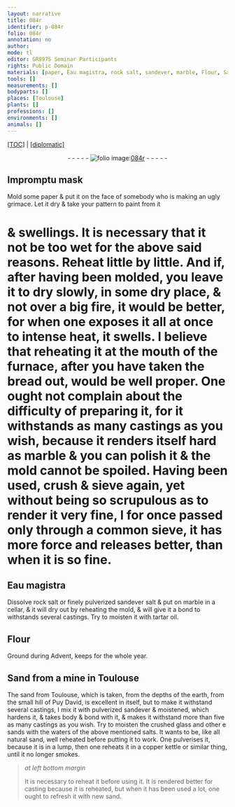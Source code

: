 ```yaml
---
layout: narrative
title: 084r
identifier: p-084r
folio: 084r
annotation: no
author:
mode: tl
editor: GR8975 Seminar Participants
rights: Public Domain
materials: [paper, Eau magistra, rock salt, sandever, marble, Flour, Sand, sand from Toulouse, glass, natural sand, copper]
tools: []
measurements: []
bodyparts: []
places: [Toulouse]
plants: []
professions: []
environments: []
animals: []
---
```


<p><a href="{{ site.baseurl }}/translation/">[TOC]</a> | <a href="{{ site.baseurl }}/texts/p-084r_tc/" target="_blank">[diplomatic]</a></p><div class="folio" align="center">- - - - - <a href="http://gallica.bnf.fr/ark:/12148/btv1b10500001g/f173.image" target="_blank"><img src="https://cu-mkp.github.io/2017-workshop-edition/assets/photo-icon.png" alt="folio image: " style="display:inline-block; margin-bottom:-3px;"/>084r</a> - - - - - </div>  
  

## Impromptu mask

 
Mold some <span class="m">paper</span> & put it on the face of somebody who is making an ugly grimace. Let it dry & take your pattern to paint from it
 
 # & swellings. It is necessary that it not be too wet for the above said reasons. Reheat little <span class="add">by little</span>. And if, after having been molded, you leave it to dry slowly, in some dry place, & not over a big fire, it would be better, for when one exposes it all at once to intense heat, it swells. I believe that reheating it at the mouth of the furnace, after you have taken the bread out, would be well proper. One ought not complain about the difficulty of preparing it, for it withstands as many castings as you wish, because it renders itself hard as marble & you can polish it & the mold cannot be spoiled. Having been used, crush & sieve again, yet without being so scrupulous as to render it very fine, <span class="del">I</span> for once passed only through a common sieve, it has more force and releases better, than when it is so fine.
 
 
  

## <span class="m">Eau magistra</span>

 
Dissolve <span class="m">rock salt</span> or finely pulverized <span class="m">sandever</span> salt & put on <span class="m">marble</span> in a cellar, & it will dry out by reheating the mold, & will give it a bond to withstands several castings. Try to moisten it with tartar oil.
 
 
  

## <span class="m">Flour</span>

 
Ground during <span class="tmp">Advent</span>, keeps for the whole year.
 
 
  

## <span class="m">Sand</span> from a mine in <span class="pl">Toulouse</span>

 
The <span class="m">sand from <span class="pl">Toulouse</span></span>, which is taken, from the depths of the earth, from the small hill of Puy David, is excellent in itself, but to make it withstand several castings, I mix it with pulverized <span class="m">sandever</span> & moistened, which hardens it, & takes body & bond with it, & makes it withstand <span class="del">more than five</span> as many castings as you wish. Try to moisten the crushed <span class="m">glass</span> and other <span class="del">e</span> sands with the waters of the above mentioned salts. It wants to be, like all <span class="m">natural sand</span>, well reheated before putting it to work. One pulverises it, because it is in a lump, then one reheats it in a <span class="m">copper</span> kettle or similar thing, until it no longer smokes.
 
> *at left bottom margin*
> 
> 
>   It is necessary to reheat it before using it. It is rendered better for casting because it is reheated, but when it has been used a lot, one ought to refresh it with new sand.
 
